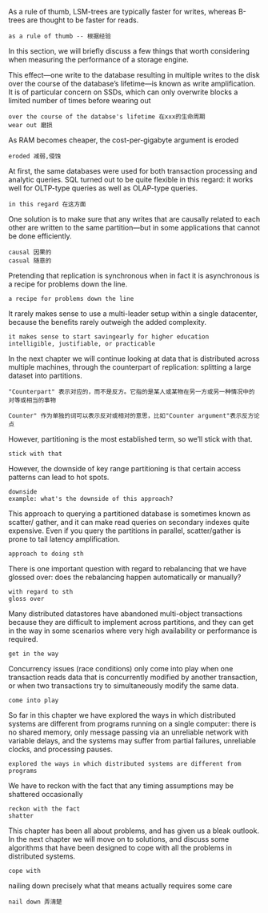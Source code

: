 As a rule of thumb, LSM-trees are typically faster for writes, whereas B-trees are thought to be faster for reads.  
```
as a rule of thumb -- 根据经验
```
In this section, we will briefly discuss a few things that worth considering when measuring the performance of a storage engine.

This effect—one write to the database resulting in multiple writes to the disk over the course of the database’s lifetime—is known as write amplification.
It is of particular concern on SSDs, which can only overwrite blocks a limited number of times before wearing out
```
over the course of the databse's lifetime 在xxx的生命周期
wear out 磨损
```
As RAM becomes cheaper, the cost-per-gigabyte argument is eroded
```
eroded 减弱,侵蚀
```
At first, the same databases were used for both transaction processing and analytic queries. SQL turned out to be quite flexible in this regard: it works well for OLTP-type queries as well as OLAP-type queries.
```
in this regard 在这方面
```
One solution is to make sure that any writes that are causally related to each other are written to the same partition—but in some applications that cannot be done efficiently.
```
causal 因果的
casual 随意的
```
Pretending that replication is synchronous when in fact it is asynchronous is a recipe for problems down the line.
```
a recipe for problems down the line
```
It rarely makes sense to use a multi-leader setup within a single datacenter, because the benefits rarely outweigh the added complexity.
```
it makes sense to start savingearly for higher education
intelligible, justifiable, or practicable
```
In the next chapter we will continue looking at data that is distributed across multiple machines, through the counterpart of replication: splitting a large dataset into partitions.
```
"Counterpart" 表示对应的，而不是反方。它指的是某人或某物在另一方或另一种情况中的对等或相当的事物

Counter" 作为单独的词可以表示反对或相对的意思，比如"Counter argument"表示反方论点
```
However, partitioning is the most established term, so we’ll stick with that.
```
stick with that
```
However, the downside of key range partitioning is that certain access patterns can lead to hot spots.
```
downside
example: what's the downside of this approach?
```
This approach to querying a partitioned database is sometimes known as scatter/ gather, and it can make read queries on secondary indexes quite expensive. Even if you query the partitions in parallel, scatter/gather is prone to tail latency amplification.
```
approach to doing sth
```
There is one important question with regard to rebalancing that we have glossed over: does the rebalancing happen automatically or manually?
```
with regard to sth
gloss over
```
Many distributed datastores have abandoned multi-object transactions because they are difficult to implement across partitions, and they can get in the way in some scenarios where very high availability or performance is required.
```
get in the way 
```
Concurrency issues (race conditions) only come into play when one transaction reads data that is concurrently modified by another transaction, or when two transactions try to simultaneously modify the same data.
```
come into play
```
So far in this chapter we have explored the ways in which distributed systems are different from programs running on a single computer: there is no shared memory, only message passing via an unreliable network with variable delays, and the systems may suffer from partial failures, unreliable clocks, and processing pauses.
```
explored the ways in which distributed systems are different from programs
```
We have to reckon with the fact that any timing assumptions may be shattered occasionally
```
reckon with the fact
shatter
```
This chapter has been all about problems, and has given us a bleak outlook. In the next chapter we will move on to solutions, and discuss some algorithms that have been designed to cope with all the problems in distributed systems.
```
cope with 
```
nailing down precisely what that means actually requires some care
```
nail down 弄清楚
```